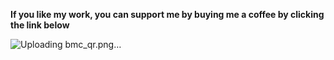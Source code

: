 **If you like my work, you can support me by buying me a coffee by clicking the link below**

![Uploading bmc_qr.png…]()
